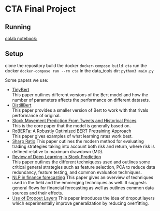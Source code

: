 # CTA Final Project

## Running
[colab notebook:](https://colab.research.google.com/drive/1AI5gzLZZMYNEnkfOxdt-SxgrHiEJ77pH#scrollTo=hsXTl74PrikK)
## Setup 

clone the repository
build the docker
`docker-compose build cta`
run the docker 
`docker-compose run --rm cta`
In the data_tools dir:
`python3 main.py`

Some papers we use:  
- [TinyBert](https://arxiv.org/abs/2110.01518)  
This paper outlines different versions of the Bert model and how the number of parameters affects the performance on different datasets. 
- [DistillBert](https://arxiv.org/abs/1910.01108)  
This paper provides a smaller version of Bert to work with that rivals performance of original. 
- [Stock Movement Prediction From Tweets and Historical Prices](https://homepages.inf.ed.ac.uk/scohen/acl18stock.pdf)  
This is the core paper that the model is generally based on. 
- [RoBERTa: A Robustly Optimized BERT Pretraining Approach](https://arxiv.org/pdf/1907.11692.pdf)  
This paper gives examples of what learning rates work best. 
- [Sharp Ratio](https://www.seputarforex.com/belajar/forex_ebook/download/mahir/The_Sharpe_Ratio.pdf)
This paper outlines the modern method for evaluating trading strategies taking into account both risk and return, where risk is defined relative to maximum drawdown (MD). 
- [Review of Deep Learning in Stock Prediction](https://arxiv.org/abs/2003.01859)  
This paper outlines the different techniquess used and outlines some critical general strategies such as feature selection, PCA to reduce data redundancy, feature testing, and common evaluation techniques. 
- [NLP in finance forecasting](https://link.springer.com/article/10.1007/s10462-017-9588-9)
This paper gives an overview of techniques used in the field and the emmerging techniques as well. It suggests general flows for financial forecasting as well as outlines common data sources and their effects. 
- [Use of Dropout Layers](https://arxiv.org/pdf/1207.0580.pdf)
This paper introduces the idea of dropout layers which experimentally improve generalization by reducing overfitting. 
